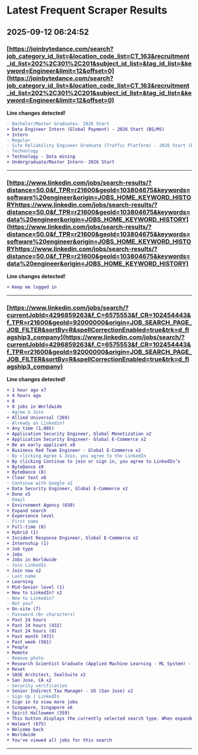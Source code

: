 # Latest Frequent Scraper Results

## 2025-09-12 06:24:52

### [https://joinbytedance.com/search?job_category_id_list=&location_code_list=CT_163&recruitment_id_list=202%2C301%2C201&subject_id_list=&tag_id_list=&keyword=Engineer&limit=12&offset=0](https://joinbytedance.com/search?job_category_id_list=&location_code_list=CT_163&recruitment_id_list=202%2C301%2C201&subject_id_list=&tag_id_list=&keyword=Engineer&limit=12&offset=0)

**Line changes detected!**

```diff
- Bachelor/Master Graduates- 2026 Start
+ Data Engineer Intern (Global Payment) - 2026 Start (BS/MS)
+ Intern
- Regular
- Site Reliability Engineer Graduate (Traffic Platform) - 2026 Start (BS/MS)
- Technology
+ Technology - Data mining
+ Undergraduate/Master Intern- 2026 Start
```

---
### [https://www.linkedin.com/jobs/search-results/?distance=50.0&f_TPR=r21600&geoId=103804675&keywords=software%20engineer&origin=JOBS_HOME_KEYWORD_HISTORYhttps://www.linkedin.com/jobs/search-results/?distance=50.0&f_TPR=r21600&geoId=103804675&keywords=data%20engineer&origin=JOBS_HOME_KEYWORD_HISTORY](https://www.linkedin.com/jobs/search-results/?distance=50.0&f_TPR=r21600&geoId=103804675&keywords=software%20engineer&origin=JOBS_HOME_KEYWORD_HISTORYhttps://www.linkedin.com/jobs/search-results/?distance=50.0&f_TPR=r21600&geoId=103804675&keywords=data%20engineer&origin=JOBS_HOME_KEYWORD_HISTORY)

**Line changes detected!**

```diff
+ Keep me logged in
```

---
### [https://www.linkedin.com/jobs/search/?currentJobId=4296859263&f_C=6575553&f_CR=102454443&f_TPR=r21600&geoId=92000000&origin=JOB_SEARCH_PAGE_JOB_FILTER&sortBy=R&spellCorrectionEnabled=true&trk=d_flagship3_company](https://www.linkedin.com/jobs/search/?currentJobId=4296859263&f_C=6575553&f_CR=102454443&f_TPR=r21600&geoId=92000000&origin=JOB_SEARCH_PAGE_JOB_FILTER&sortBy=R&spellCorrectionEnabled=true&trk=d_flagship3_company)

**Line changes detected!**

```diff
+ 1 hour ago x7
+ 4 hours ago
+ 8
+ 8 jobs in Worldwide
- Agree & Join
+ Allied Universal (269)
- Already on Linkedin?
+ Any time (1,085)
+ Application Security Engineer, Global Monetization x2
+ Application Security Engineer- Global E-Commerce x2
+ Be an early applicant x8
+ Business Red Team Engineer - Global E-Commerce x2
- By clicking Agree & Join, you agree to the LinkedIn
+ By clicking Continue to join or sign in, you agree to LinkedIn’s
+ ByteDance x9
+ ByteDance (8)
+ Clear text x6
- Continue with Google x2
+ Data Security Engineer, Global E-Commerce x2
+ Done x5
- Email
+ Environment Agency (650)
+ Expand search
+ Experience level
- First name
+ Full-time (8)
+ Hybrid (1)
+ Incident Response Engineer, Global E-Commerce x2
+ Internship (1)
+ Job type
+ Jobs
+ Jobs in Worldwide
- Join LinkedIn
+ Join now x2
- Last name
+ Learning
+ Mid-Senior level (1)
+ New to LinkedIn? x2
- New to Linkedin?
- Not you?
+ On-site (7)
- Password (6+ characters)
+ Past 24 hours
+ Past 24 hours (432)
+ Past 24 hours (8)
+ Past month (972)
+ Past week (561)
+ People
+ Remote
- Remove photo
+ Research Scientist Graduate (Applied Machine Learning - ML System) - 2026 Start (BS/MS) x2
+ Reset
+ SASE Architect, SealSuite x2
+ San Jose, CA x2
- Security verification
+ Senior Indirect Tax Manager - US (San Jose) x2
- Sign Up | LinkedIn
+ Sign in to view more jobs
+ Singapore, Singapore x6
+ Spirit Halloween (359)
+ This button displays the currently selected search type. When expanded it provides a list of search options that will switch the search inputs to match the current selection.
+ Walmart (675)
+ Welcome back
+ Worldwide
+ You've viewed all jobs for this search
```

---
